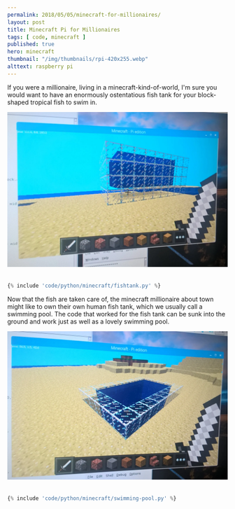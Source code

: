 ```yaml
---
permalink: 2018/05/05/minecraft-for-millionaires/
layout: post
title: Minecraft Pi for Millionaires
tags: [ code, minecraft ]
published: true
hero: minecraft 
thumbnail: "/img/thumbnails/rpi-420x255.webp"
alttext: raspberry pi
---
```


If you were a millionaire, living in a minecraft-kind-of-world, I'm sure you would want to have an enormously ostentatious fish tank for your block-shaped
tropical fish to swim in.

<img src="/img/posts/minecraft-millionaires/fish-tank.webp" alt="fish tank" class="u-max-full-width" />

```python

{% include 'code/python/minecraft/fishtank.py' %}

```

Now that the fish are taken care of, the minecraft millionaire about town might like to own their own human fish tank, which we usually call a swimming pool. The code that worked for the fish tank can be sunk into the ground and work just as well as a lovely swimming pool.

<img src="/img/posts/minecraft-millionaires/swimming-pool.webp" alt="swimming pool" class="u-max-full-width" />


```python

{% include 'code/python/minecraft/swimming-pool.py' %}

```
